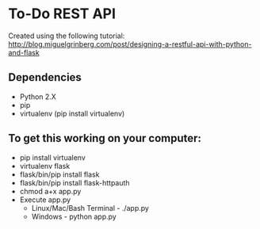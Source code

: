 # To-Do REST API

Created using the following tutorial: http://blog.miguelgrinberg.com/post/designing-a-restful-api-with-python-and-flask

## Dependencies
* Python 2.X
* pip
* virtualenv (pip install virtualenv)

## To get this working on your computer:
* pip install virtualenv
* virtualenv flask
* flask/bin/pip install flask
* flask/bin/pip install flask-httpauth
* chmod a+x app.py
* Execute app.py
   - Linux/Mac/Bash Terminal - ./app.py
   - Windows - python app.py
